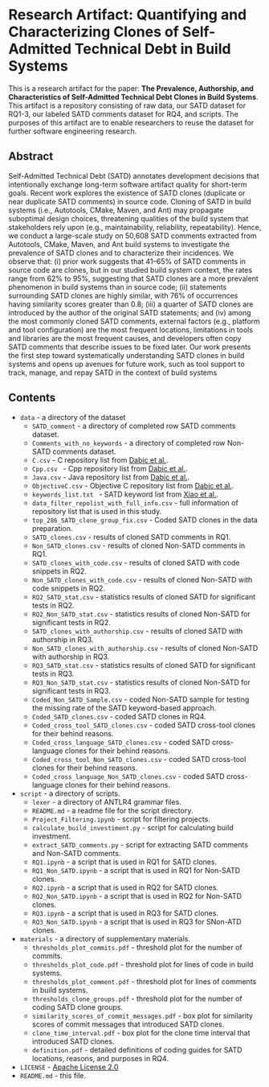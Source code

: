 # Research Artifact: Quantifying and Characterizing Clones of Self-Admitted Technical Debt in Build Systems

This is a research artifact for the paper: **The Prevalence, Authorship, and Characteristics of Self-Admitted Technical Debt Clones in Build Systems**. This artifact is a repository consisting of raw data, our SATD dataset for RQ1-3, our labeled SATD comments dataset for RQ4, and scripts. The purposes of this artifact are to enable researchers to reuse the dataset for further software engineering research.


## Abstract
Self-Admitted Technical Debt (SATD) annotates development decisions that intentionally exchange long-term software artifact quality for short-term goals. Recent work explores the existence of SATD clones (duplicate or near duplicate SATD comments) in source code. Cloning of SATD in build systems (i.e., Autotools, CMake, Maven, and Ant) may propagate suboptimal design choices, threatening qualities of the build system that stakeholders rely upon (e.g., maintainability, reliability, repeatability). Hence, we conduct a large-scale study on 50,608 SATD comments extracted from Autotools, CMake, Maven, and Ant build systems to investigate the prevalence of SATD clones and to characterize their incidences. We observe that: (i) prior work suggests that 41–65% of SATD comments in source code are clones, but in our studied build system context, the rates range from 62% to 95%, suggesting that SATD clones are a more prevalent phenomenon in build systems than in source code; (ii) statements surrounding SATD clones are highly similar, with 76% of occurrences having similarity scores greater than 0.8; (iii) a quarter of SATD clones are introduced by the author of the original SATD statements; and (iv) among the most commonly cloned SATD comments, external factors (e.g., platform and tool configuration) are the most frequent locations, limitations in tools and libraries are the most frequent causes, and developers often copy SATD comments that describe issues to be fixed later. Our work presents the first step toward systematically understanding SATD clones in build systems and opens up avenues for future work, such as tool support to track, manage, and repay SATD in the context of build systems

## Contents
* `data` - a directory of the dataset
	* `SATD_comment` - a directory of completed row SATD comments dataset.
	* `Comments_with_no_keywords` - a directory of completed row Non-SATD comments dataset.
	* `C.csv` - C repository list from [Dabic et al.](https://ieeexplore.ieee.org/abstract/document/9463094/).
	* `Cpp.csv ` - Cpp repository list from [Dabic et al.](https://ieeexplore.ieee.org/abstract/document/9463094/).
	* `Java.csv` - Java repository list from [Dabic et al.](https://ieeexplore.ieee.org/abstract/document/9463094/).
	* `ObjectiveC.csv` - Objective C repository list from [Dabic et al.](https://ieeexplore.ieee.org/abstract/document/9463094/).
	* `keywords_list.txt ` - SATD keyword list from [Xiao et al.](https://ieeexplore.ieee.org/abstract/document/9551792). 
	* `data_filter_repolist_with_full_info.csv` - full information of repository list that is used in this study.
	* `top_286_SATD_clone_group_fix.csv` - Coded SATD clones in the data preparation.
	* `SATD_clones.csv` - results of cloned SATD comments in RQ1.
	* `Non_SATD_clones.csv` - results of cloned Non-SATD comments in RQ1.
	* `SATD_clones_with_code.csv` - results of cloned SATD with code snippets in RQ2.
	* `Non_SATD_clones_with_code.csv` - results of cloned Non-SATD with code snippets in RQ2.
	* `RQ2_SATD_stat.csv` - statistics results of cloned SATD for significant tests in RQ2.
	* `RQ2_Non_SATD_stat.csv` - statistics results of cloned Non-SATD for significant tests in RQ2.
	* `SATD_clones_with_authorship.csv` - results of cloned SATD with authorship in RQ3.
	* `Non_SATD_clones_with_authorship.csv` - results of cloned Non-SATD with authorship in RQ3.
	* `RQ3_SATD_stat.csv` - statistics results of cloned SATD for significant tests in RQ3.
	* `RQ3_Non_SATD_stat.csv` - statistics results of cloned Non-SATD for significant tests in RQ3.
	* `Coded_Non_SATD_Sample.csv` - coded Non-SATD sample for testing the missing rate of the SATD keyword-based approach.
	* `Coded_SATD_clones.csv` - coded SATD clones in RQ4.
	* `Coded_cross_tool_SATD_clones.csv` - coded SATD cross-tool clones for their behind reasons.
	* `Coded_cross_language_SATD_clones.csv` - coded SATD cross-language clones for their behind reasons.
	* `Coded_cross_tool_Non_SATD_clones.csv` - coded SATD cross-tool clones for their behind reasons.
	* `Coded_cross_language_Non_SATD_clones.csv` - coded SATD cross-language clones for their behind reasons.
* `script` - a directory of scripts.
	* `lexer` - a directory of ANTLR4 grammar files.
	* `README.md` - a readme file for the script directory.
	* `Project_Filtering.ipynb` - script for filtering projects.
	* `calculate_build_investiment.py` - script for calculating build investment.
	* `extract_SATD_comments.py` - script for extracting SATD comments and Non-SATD comments.
	* `RQ1.ipynb` - a script that is used in RQ1 for SATD clones.
	* `RQ1_Non_SATD.ipynb` - a script that is used in RQ1 for Non-SATD clones.
	* `RQ2.ipynb` - a script that is used in RQ2 for SATD clones.
	* `RQ2_Non_SATD.ipynb` - a script that is used in RQ2 for Non-SATD clones.
	* `RQ3.ipynb` - a script that is used in RQ3 for SATD clones.
	* `RQ3_Non_SATD.ipynb` - a script that is used in RQ3 for SNon-ATD clones.
* `materials` - a directory of supplementary materials.
	* `thresholds_plot_commits.pdf` - threshold plot for the number of commits.
	* `thresholds_plot_code.pdf` - threshold plot for lines of code in build systems.
	* `thresholds_plot_comment.pdf` - threshold plot for lines of comments in build systems.
	* `thresholds_clone_groups.pdf` - threshold plot for the number of coding SATD clone groups.
	* `similarity_scores_of_commit_messages.pdf` - box plot for similarity scores of commit messages that introduced SATD clones.
	* `clone_time_interval.pdf` - box plot for the clone time interval that introduced SATD clones.
	* `definition.pdf` - detailed definitions of coding guides for SATD locations, reasons, and purposes in RQ4.
* `LICENSE` - [Apache License 2.0](http://www.apache.org/licenses/)
* `README.md` - this file.